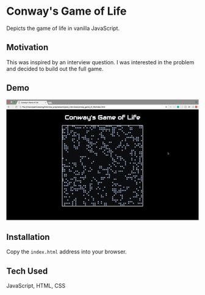 # Conway's Game of Life

Depicts the game of life in vanilla JavaScript.

## Motivation

This was inspired by an interview question. I was interested in the problem and decided to build out the full game.

## Demo

![alt-text](https://github.com/p-wong/conways_game_of_life/blob/master/life_demo.gif)

## Installation

Copy the ```index.html``` address into your browser.

## Tech Used

JavaScript, HTML, CSS
